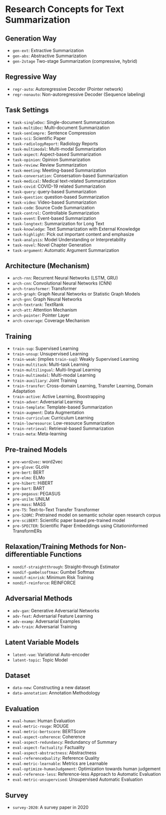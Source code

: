 # Research Concepts for Text Summarization


## Generation Way
* `gen-ext`: Extractive Summarization 
* `gen-abs`: Abstractive Summarization
* `gen-2stage` Two-stage Summarization (compressive, hybrid)

## Regressive Way
* `regr-auto`:  Autoregressive Decoder (Pointer network) 
* `regr-nonauto`: Non-autoregressive Decoder (Sequence labeling)


## Task Settings
* `task-singleDoc`: Single-document Summarization
* `task-multiDoc`: Multi-document Summarization
* `task-senCompre:` Sentence Compression
* `task-sci`: Scientific Paper
* `task-radiologyReport`: Radiology Reports
* `task-multimodal`: Multi-modal Summarization
* `task-aspect`: Aspect-based Summarization
* `task-opinion`: Opinion Summarization
* `task-review`: Review Summarization
* `task-meeting`: Meeting-based Summarization
* `task-conversation`: Consersation-based Summarization
* `task-medical`: Medical text-related Summarization
* `task-covid`: COVID-19 related Summarization
* `task-query`: query-based Summarization
* `task-question`: question-based Summarization
* `task-video`: Video-based Summarization
* `task-code`: Source Code Summarization
* `task-control`: Controllable Summarization
* `task-event`: Event-based Summarization
* `task-longtext`: Summarization for Long Text
* `task-knowledge`: Text Summarization with External Knowledge
* `task-highlight`: Pick out important content and emphasize
* `task-analysis`: Model Understanding or Interpretability
* `task-novel`: Novel Chapter Generation
* `task-argument`: Automatic Argument Summarization


## Architecture (Mechanism)
* `arch-rnn`: Recurrent Neural Networks (LSTM, GRU)
* `arch-cnn`: Convolutional Neural Networks (CNN)
* `arch-transformer`: Transformer
* `arch-graph`: Graph Neural Networks or Statistic Graph Models
* `arch-gnn`: Graph Neural Networks
* `arch-textrank`: TextRank
* `arch-att`: Attention Mechanism
* `arch-pointer`: Pointer Layer
* `arch-coverage`: Coverage Mechanism


## Training
* `train-sup`: Supervised Learning
* `train-unsup`: Unsupervised Learning
* `train-weak`:  (implies `train-sup`): Weakly Supervised Learning
* `train-multitask`: Multi-task Learning
* `train-multilingual`: Multi-lingual Learning
* `train-multimodal`: Multi-modal Learning
* `train-auxiliary`: Joint Training
* `train-transfer`: Cross-domain Learning, Transfer Learning, Domain Adaptation
* `train-active`: Active Learning, Boostrapping
* `train-adver`: Adversarial Learning
* `train-template`: Template-based Summarization
* `train-augment`: Data Augmentation
* `train-curriculum`: Curriculum Learning
* `train-lowresource`: Low-resource Summarization
* `train-retrieval`: Retrieval-based Summarization
* `train-meta`: Meta-learning


## Pre-trained Models
* `pre-word2vec`: word2vec
* `pre-glove`: GLoVe
* `pre-bert`: BERT
* `pre-elmo`: ELMo
* `pre-hibert`: HiBERT
* `pre-bart`: BART
* `pre-pegasus`: PEGASUS
* `pre-unilm`: UNILM
* `pre-mass`: MASS
* `pre-T5`: Text-to-Text Transfer Transformer
* `pre-S2ORC`: Pretrained model on semantic scholar open research corpus
* `pre-sciBERT`: Scientific paper based pre-trained model
* `pre-SPECTER`: Scientific Paper Embeddings using Citationinformed TransformERs


## Relaxation/Training Methods for Non-differentiable Functions
* `nondif-straightthrough`: Straight-through Estimator
* `nondif-gumbelsoftmax`: Gumbel Softmax
* `nondif-minrisk`: Minimum Risk Training
* `nondif-reinforce`: REINFORCE

## Adversarial Methods
* `adv-gan`: Generative	Adversarial Networks
* `adv-feat`: Adversarial Feature Learning
* `adv-examp`: Adversarial Examples
* `adv-train`: Adversarial Training


## Latent Variable Models
* `latent-vae`: Variational Auto-encoder
* `latent-topic`: Topic Model

## Dataset
* `data-new`: Constructing a new dataset
* `data-annotation`: Annotation Methodology


## Evaluation
* `eval-human`: Human Evaluation
* `eval-metric-rouge`: ROUGE
* `eval-metric-bertscore`: BERTScore
* `eval-aspect-coherence`: Coherence
* `eval-aspect-redundancy`: Redundancy of Summary 
* `eval-aspect-factuality`: Factuality
* `eval-aspect-abstractness`: Abstractness
* `eval-referenceQuality`: Reference Quality
* `eval-metric-learnable`: Metrics are Learnable
* `eval-optimize-humanJudgement`: Optimization towards human judgement
* `eval-reference-less`: Reference-less Approach to Automatic Evaluation
* `eval-metric-unsupervised`: Unsupervised Automatic Evaluation

## Survey
* `survey-2020`: A survey paper in 2020